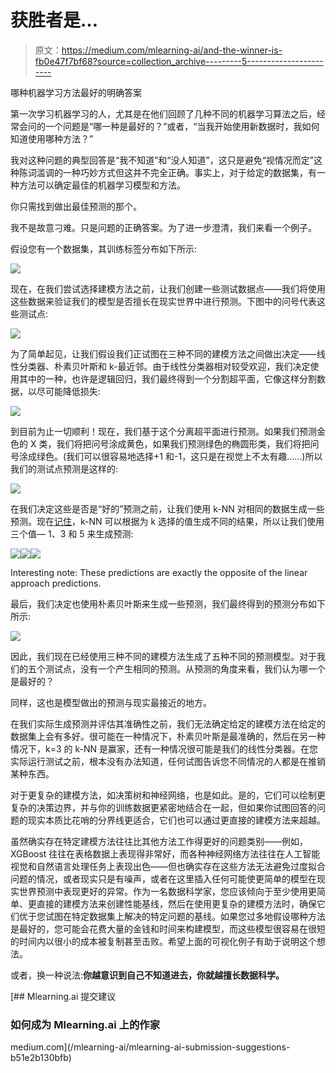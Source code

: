 # 获胜者是…

> 原文：<https://medium.com/mlearning-ai/and-the-winner-is-fb0e47f7bf68?source=collection_archive---------5----------------------->

哪种机器学习方法最好的明确答案

第一次学习机器学习的人，尤其是在他们回顾了几种不同的机器学习算法之后，经常会问的一个问题是“哪一种是最好的？”或者，“当我开始使用新数据时，我如何知道使用哪种方法？”

我对这种问题的典型回答是“我不知道”和“没人知道”，这只是避免“视情况而定”这种陈词滥调的一种巧妙方式但这并不完全正确。事实上，对于给定的数据集，有一种方法可以确定最佳的机器学习模型和方法。

你只需找到做出最佳预测的那个。

我不是故意刁难。只是问题的正确答案。为了进一步澄清，我们来看一个例子。

假设您有一个数据集，其训练标签分布如下所示:

![](img/2c7b97b29613b6dd66ed390e8166dcca.png)

现在，在我们尝试选择建模方法之前，让我们创建一些测试数据点——我们将使用这些数据来验证我们的模型是否擅长在现实世界中进行预测。下图中的问号代表这些测试点:

![](img/bb943f74c496b817c59fdae9c37e49cb.png)

为了简单起见，让我们假设我们正试图在三种不同的建模方法之间做出决定——线性分类器、朴素贝叶斯和 k-最近邻。由于线性分类器相对较受欢迎，我们决定使用其中的一种，也许是逻辑回归，我们最终得到一个分割超平面，它像这样分割数据，以尽可能降低损失:

![](img/3d182ab6d7361ad8f39b9b3c55768388.png)

到目前为止一切顺利！现在，我们基于这个分离超平面进行预测。如果我们预测金色的 X 类，我们将把问号涂成黄色，如果我们预测绿色的椭圆形类，我们将把问号涂成绿色。(我们可以很容易地选择+1 和-1，这只是在视觉上不太有趣……)所以我们的测试点预测是这样的:

![](img/7793d424f7c5c8003f42f3ac62bb2f95.png)

在我们决定这些是否是“好的”预测之前，让我们使用 k-NN 对相同的数据生成一些预测。现在[记住](https://jasondeden.medium.com/wont-you-be-my-k-nearest-neighbor-2ed1fd4f45dd)，k-NN 可以根据为 k 选择的值生成不同的结果，所以让我们使用三个值— 1、3 和 5 来生成预测:

![](img/33c5b3879055f4306c0d56ec471f0f07.png)![](img/f2ed2817d273eeb33e5c1ef1db91dc92.png)![](img/deb99920c78f9c1db885d816e6019bd8.png)

Interesting note: These predictions are exactly the opposite of the linear approach predictions.

最后，我们决定也使用朴素贝叶斯来生成一些预测，我们最终得到的预测分布如下所示:

![](img/220d38737632907249a3f4371c905ff1.png)

因此，我们现在已经使用三种不同的建模方法生成了五种不同的预测模型。对于我们的五个测试点，没有一个产生相同的预测。从预测的角度来看，我们认为哪一个是最好的？

同样，这也是模型做出的预测与现实最接近的地方。

在我们实际生成预测并评估其准确性之前，我们无法确定给定的建模方法在给定的数据集上会有多好。很可能在一种情况下，朴素贝叶斯是最准确的，然后在另一种情况下，k=3 的 k-NN 是赢家，还有一种情况很可能是我们的线性分类器。在您实际运行测试之前，根本没有办法知道，任何试图告诉您不同情况的人都是在推销某种东西。

对于更复杂的建模方法，如决策树和神经网络，也是如此。是的，它们可以绘制更复杂的决策边界，并与你的训练数据更紧密地结合在一起，但如果你试图回答的问题的现实本质比花哨的分界线更适合，它们也可以通过更直接的建模方法来超越。

虽然确实存在特定建模方法往往比其他方法工作得更好的问题类别——例如，XGBoost 往往在表格数据上表现得非常好，而各种神经网络方法往往在人工智能视觉和自然语言处理任务上表现出色——但也确实存在这些方法无法避免过度拟合问题的情况，或者现实只是有噪声，或者在这里插入任何可能使更简单的模型在现实世界预测中表现更好的异常。作为一名数据科学家，您应该倾向于至少使用更简单、更直接的建模方法来创建性能基线，然后在使用更复杂的建模方法时，确保它们优于您试图在特定数据集上解决的特定问题的基线。如果您过多地假设哪种方法是最好的，您可能会花费大量的金钱和时间来构建模型，而这些模型很容易在很短的时间内以很小的成本被复制甚至击败。希望上面的可视化例子有助于说明这个想法。

或者，换一种说法:**你越意识到自己不知道进去，你就越擅长数据科学。**

[](/mlearning-ai/mlearning-ai-submission-suggestions-b51e2b130bfb) [## Mlearning.ai 提交建议

### 如何成为 Mlearning.ai 上的作家

medium.com](/mlearning-ai/mlearning-ai-submission-suggestions-b51e2b130bfb)